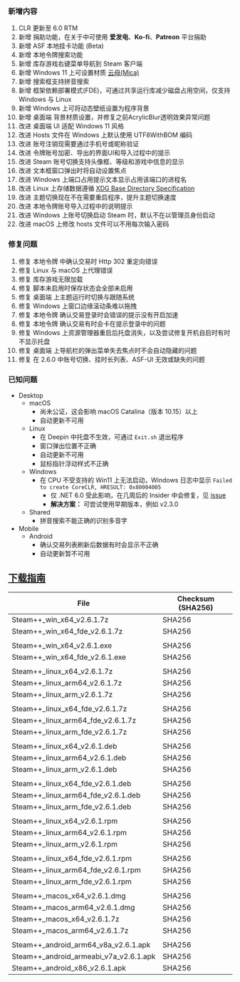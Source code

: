 ### 新增内容
1. CLR 更新至 6.0 RTM
2. 新增 捐助功能，在关于中可使用 **爱发电**、**Ko-fi**、**Patreon** 平台捐助
3. 新增 ASF 本地挂卡功能 (Beta)
4. 新增 本地令牌搜索功能
5. 新增 库存游戏右键菜单导航到 Steam 客户端
6. 新增 Windows 11 上可设置材质 [云母(Mica)](https://docs.microsoft.com/zh-cn/windows/apps/design/style/mica)
7. 新增 搜索框支持拼音搜索
8. 新增 框架依赖部署模式(FDE)，可通过共享运行库减少磁盘占用空间，仅支持 Windows 与 Linux
9. 新增 Windows 上可将动态壁纸设置为程序背景
10. 新增 桌面端 背景材质设置，并修复之前AcrylicBlur透明效果异常问题
11. 改进 桌面端 UI 适配 Windows 11 风格
12. 改进 Hosts 文件在 Windows 上默认使用 UTF8WithBOM 编码
13. 改进 账号注销现需要通过手机号或昵称验证
14. 改进 令牌账号加密、导出的界面UI和导入过程中的提示
15. 改进 Steam 账号切换支持头像框、等级和游戏中信息的显示
16. 改进 文本框窗口弹出时将自动设置焦点
17. 改进 Windows 上端口占用提示文本显示占用该端口的进程名
18. 改进 Linux 上存储数据遵循 [XDG Base Directory Specification](https://specifications.freedesktop.org/basedir-spec/basedir-spec-latest.html)
19. 改进 主题切换现在不在需要重启程序，提升主题切换速度
20. 改进 本地令牌账号导入过程中的说明提示
21. 改进 Windows 上账号切换启动 Steam 时，默认不在以管理员身份启动
22. 改进 macOS 上修改 hosts 文件可以不用每次输入密码
<!--

. 改进 Android UI
. 改进 Android 冷启动速度
. 新增 Android x86 架构包，适用于 Intel、AMD 芯片的设备
. 改进 Android 导入令牌成功后回到列表页

-->

### 修复问题
1. 修复 本地令牌 中确认交易时 Http 302 重定向错误
2. 修复 Linux 与 macOS 上代理错误
3. 修复 库存游戏无限加载
4. 修复 脚本未启用时保存状态会全部未启用
5. 修复 桌面端 上主题运行时切换与跟随系统
6. 修复 Windows 上窗口边缘滚动条难以拖拽
7. 修复 本地令牌 确认交易登录时会错误的提示没有开启加速
8. 修复 本地令牌 确认交易有时会卡在提示登录中的问题
9. 修复 Windows 上资源管理器重启后托盘消失，以及尝试修复开机自启时有时不显示托盘
10. 修复 桌面端 上导航栏的弹出菜单失去焦点时不会自动隐藏的问题
11. 修复 在 2.6.0 中账号切换、挂时长列表、ASF-UI 无效或缺失的问题

<!--

. 修复 Android 上屏幕捕获设置项不生效
. 修复 Android 上令牌列表有时不显示值

-->

### 已知问题
- Desktop 
	- macOS
		- 尚未公证，这会影响 macOS Catalina（版本 10.15）以上
		- 自动更新不可用
	- Linux
		- 在 Deepin 中托盘不生效，可通过 ```Exit.sh``` 退出程序
		- 窗口弹出位置不正确
		- 自动更新不可用
		- 鼠标指针浮动样式不正确
	- Windows
		- 在 CPU 不受支持的 Win11 上无法启动，Windows 日志中显示 ```Failed to create CoreCLR, HRESULT: 0x80004005```
			- 仅 .NET 6.0 受此影响，在几周后的 Insider 中会修复，见 [issue](https://github.com/dotnet/core/issues/6733)
			- **解决方案：** 可尝试使用早期版本，例如 v2.3.0
	- Shared
		- 拼音搜索不能正确的识别多音字
- Mobile
	- Android
		- 确认交易列表刷新后数据有时会显示不正确
		- 自动更新暂不可用

## [下载指南](./download-guide.md)

|  File  | Checksum (SHA256)  |
|  ----  |  ----  |
| Steam++_win_x64_v2.6.1.7z  | SHA256 |
| Steam++_win_x64_fde_v2.6.1.7z  | SHA256 |
| | |
| Steam++_win_x64_v2.6.1.exe  | SHA256 |
| Steam++_win_x64_fde_v2.6.1.exe  | SHA256 |
| | |
| Steam++_linux_x64_v2.6.1.7z  | SHA256 |
| Steam++_linux_arm64_v2.6.1.7z  | SHA256 |
| Steam++_linux_arm_v2.6.1.7z  | SHA256 |
| | |
| Steam++_linux_x64_fde_v2.6.1.7z  | SHA256 |
| Steam++_linux_arm64_fde_v2.6.1.7z  | SHA256 |
| Steam++_linux_arm_fde_v2.6.1.7z  | SHA256 |
| | |
| Steam++_linux_x64_v2.6.1.deb  | SHA256 |
| Steam++_linux_arm64_v2.6.1.deb  | SHA256 |
| Steam++_linux_arm_v2.6.1.deb  | SHA256 |
| | |
| Steam++_linux_x64_fde_v2.6.1.deb  | SHA256 |
| Steam++_linux_arm64_fde_v2.6.1.deb  | SHA256 |
| Steam++_linux_arm_fde_v2.6.1.deb  | SHA256 |
| | |
| Steam++_linux_x64_v2.6.1.rpm  | SHA256 |
| Steam++_linux_arm64_v2.6.1.rpm  | SHA256 |
| Steam++_linux_arm_v2.6.1.rpm  | SHA256 |
| | |
| Steam++_linux_x64_fde_v2.6.1.rpm  | SHA256 |
| Steam++_linux_arm64_fde_v2.6.1.rpm  | SHA256 |
| Steam++_linux_arm_fde_v2.6.1.rpm  | SHA256 |
| | |
| Steam++_macos_x64_v2.6.1.dmg  | SHA256 |
| Steam++_macos_arm64_v2.6.1.dmg  | SHA256 |
| Steam++_macos_x64_v2.6.1.7z  | SHA256 |
| Steam++_macos_arm64_v2.6.1.7z  | SHA256 |
| | |
| Steam++_android_arm64_v8a_v2.6.1.apk  | SHA256 |
| Steam++_android_armeabi_v7a_v2.6.1.apk  | SHA256 |
| Steam++_android_x86_v2.6.1.apk  | SHA256 |

<!-- ***
由于程序体积较大，推荐从 [官网 https://steampp.net](https://steampp.net) 中下载 -->
